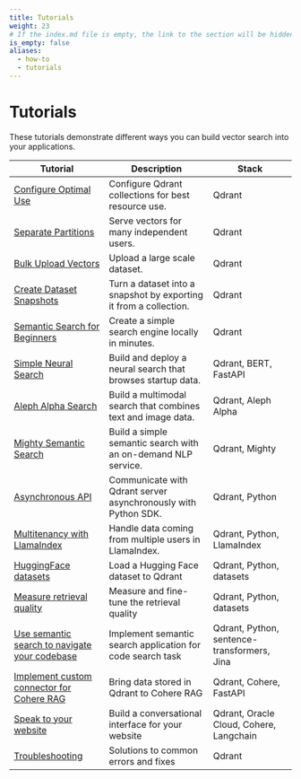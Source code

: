 ```yaml
---
title: Tutorials
weight: 23
# If the index.md file is empty, the link to the section will be hidden from the sidebar
is_empty: false
aliases:
  - how-to
  - tutorials
---
```


# Tutorials 

These tutorials demonstrate different ways you can build vector search into your applications. 

| Tutorial                                                                        | Description                                                       | Stack                                       |   
|---------------------------------------------------------------------------------|-------------------------------------------------------------------|---------------------------------------------|
| [Configure Optimal Use](../tutorials/optimize/)                                 | Configure Qdrant collections for best resource use.               | Qdrant                                      |  
| [Separate Partitions](../tutorials/multiple-partitions/)                        | Serve vectors for many independent users.                         | Qdrant                                      |   
| [Bulk Upload Vectors](../tutorials/bulk-upload/)                                | Upload a large scale dataset.                                     | Qdrant                                      | 
| [Create Dataset Snapshots](../tutorials/create-snapshot/)                       | Turn a dataset into a snapshot by exporting it from a collection. | Qdrant                                      | 
| [Semantic Search for Beginners](../tutorials/search-beginners/)                 | Create a simple search engine locally in minutes.                 | Qdrant                                      | 
| [Simple Neural Search](../tutorials/neural-search/)                             | Build and deploy a neural search that browses startup data.       | Qdrant, BERT, FastAPI                       | 
| [Aleph Alpha Search](../tutorials/aleph-alpha-search/)                          | Build a multimodal search that combines text and image data.      | Qdrant, Aleph Alpha                         | 
| [Mighty Semantic Search](../tutorials/mighty/)                                  | Build a simple semantic search with an on-demand NLP service.     | Qdrant, Mighty                              | 
| [Asynchronous API](../tutorials/async-api/)                                     | Communicate with Qdrant server asynchronously with Python SDK.    | Qdrant, Python                              |
| [Multitenancy with LlamaIndex](../tutorials/llama-index-multitenancy/)          | Handle data coming from multiple users in LlamaIndex.             | Qdrant, Python, LlamaIndex                  |
| [HuggingFace datasets](../tutorials/huggingface-datasets/)                      | Load a Hugging Face dataset to Qdrant                             | Qdrant, Python, datasets                    |
| [Measure retrieval quality](../tutorials/retrieval-quality/)                    | Measure and fine-tune the retrieval quality                       | Qdrant, Python, datasets                    |
| [Use semantic search to navigate your codebase](../tutorials/code-search/)      | Implement semantic search application for code search task        | Qdrant, Python, sentence-transformers, Jina |
| [Implement custom connector for Cohere RAG](../tutorials/cohere-rag-connector/) | Bring data stored in Qdrant to Cohere RAG                         | Qdrant, Cohere, FastAPI                     |
| [Speak to your website](../tutorials/faq-oci-cohere-langchain/)                 | Build a conversational interface for your website                 | Qdrant, Oracle Cloud, Cohere, Langchain     |
| [Troubleshooting](../tutorials/common-errors/)                                  | Solutions to common errors and fixes                              | Qdrant                                      |
